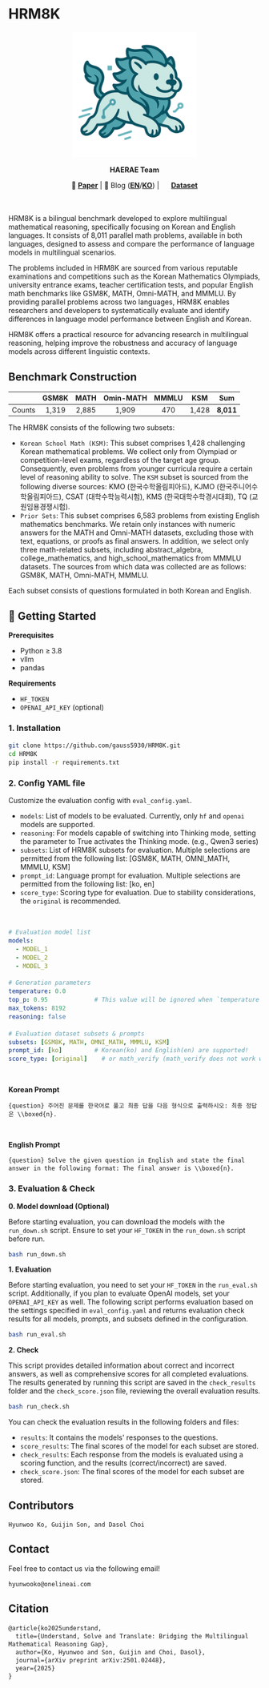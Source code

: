 # HRM8K

<div align="center">
  <img src="assets/HAERAE_logo.png" alt="HAERAE_logo" width="250" height="250">
</div>

<p align="center">
  <b> HAERAE Team</b></a>
</p>

<div align="center">
  📝 <a href="https://arxiv.org/abs/2501.02448"><b>Paper</b></a>  
  |  📃 Blog (<a href="https://www.onelineai.com/blog/korean-reasoning-benchmarks"><b>EN</b></a>/<a href="https://www.onelineai.com/blog/%ED%95%9C%EA%B5%AD%EC%96%B4-%EC%B6%94%EB%A1%A0-%EB%B2%A4%EC%B9%98%EB%A7%88%ED%81%AC-hrm8k-hrmcr"><b>KO</b></a>)  
  |  <img src="https://huggingface.co/front/assets/huggingface_logo-noborder.svg" height="16" width="16" style="vertical-align:middle">  <a href="https://huggingface.co/datasets/HAERAE-HUB/HRM8K"><b>Dataset</b></a> 
</div>
<br>
<br>

HRM8K is a bilingual benchmark developed to explore multilingual mathematical reasoning, specifically focusing on Korean and English languages. 
It consists of 8,011 parallel math problems, available in both languages, designed to assess and compare the performance of language models in multilingual scenarios.

The problems included in HRM8K are sourced from various reputable examinations and competitions such as the Korean Mathematics Olympiads, university entrance exams, teacher certification tests, and popular English math benchmarks like GSM8K, MATH, Omni-MATH, and MMMLU. 
By providing parallel problems across two languages, HRM8K enables researchers and developers to systematically evaluate and identify differences in language model performance between English and Korean.

HRM8K offers a practical resource for advancing research in multilingual reasoning, helping improve the robustness and accuracy of language models across different linguistic contexts.

## Benchmark Construction

||GSM8K|MATH|Omin-MATH|MMMLU|KSM|Sum|
|:---:|:---:|:---:|:---:|:---:|:---:|:---:|
|Counts|1,319|2,885|1,909|470|1,428|**8,011**|

The HRM8K consists of the following two subsets:

- `Korean School Math (KSM)`: This subset comprises 1,428 challenging Korean mathematical problems. We collect only from Olympiad or competition-level exams, regardless of the target age group. Consequently, even problems from younger curricula require a certain level of reasoning ability to solve. The `KSM` subset is sourced from the following diverse sources: KMO (한국수학올림피아드), KJMO (한국주니어수학올림피아드), CSAT (대학수학능력시험), KMS (한국대학수학경시대회), TQ (교원임용경쟁시험).
- `Prior Sets`: This subset comprises 6,583 problems from existing English mathematics benchmarks. We retain only instances with numeric answers for the MATH and Omni-MATH datasets, excluding those with text, equations, or proofs as final answers. In addition, we select only three math-related subsets, including abstract_algebra, college_mathematics, and high_school_mathematics from MMMLU datasets. The sources from which data was collected are as follows: GSM8K, MATH, Omni-MATH, MMMLU.

Each subset consists of questions formulated in both Korean and English.

## 🚀 Getting Started

**Prerequisites**
- Python ≥ 3.8
- vllm
- pandas

**Requirements**
- `HF_TOKEN`
- `OPENAI_API_KEY` (optional)

### 1. Installation

```bash
git clone https://github.com/gauss5930/HRM8K.git
cd HRM8K
pip install -r requirements.txt
```

### 2. Config YAML file

Customize the evaluation config with `eval_config.yaml`.
- `models`: List of models to be evaluated. Currently, only `hf` and `openai` models are supported.
- `reasoning`: For models capable of switching into Thinking mode, setting the parameter to True activates the Thinking mode. (e.g., Qwen3 series)
- `subsets`: List of HRM8K subsets for evaluation. Multiple selections are permitted from the following list: [GSM8K, MATH, OMNI_MATH, MMMLU, KSM]
- `prompt_id`: Language prompt for evaluation. Multiple selections are permitted from the following list: [ko, en]
- `score_type`: Scoring type for evaluation. Due to stability considerations, the `original` is recommended.
<br>

```yaml
# Evaluation model list
models:
  - MODEL_1
  - MODEL_2
  - MODEL_3

# Generation parameters
temperature: 0.0
top_p: 0.95             # This value will be ignored when `temperature` set to 0.0
max_tokens: 8192
reasoning: false

# Evaluation dataset subsets & prompts
subsets: [GSM8K, MATH, OMNI_MATH, MMMLU, KSM]
prompt_id: [ko]         # Korean(ko) and English(en) are supported!
score_type: [original]    # or math_verify (math_verify does not work well on `MMMLU` subset)
```
<br>

**Korean Prompt**
```
{question} 주어진 문제를 한국어로 풀고 최종 답을 다음 형식으로 출력하시오: 최종 정답은 \\boxed{n}.
```
<br>

**English Prompt**
```
{question} Solve the given question in English and state the final answer in the following format: The final answer is \\boxed{n}.
```

### 3. Evaluation & Check

**0. Model download (Optional)**

Before starting evaluation, you can download the models with the `run_down.sh` script.
Ensure to set your `HF_TOKEN` in the `run_down.sh` script before run.

```bash
bash run_down.sh
```

**1. Evaluation**

Before starting evaluation, you need to set your `HF_TOKEN` in the `run_eval.sh` script. 
Additionally, if you plan to evaluate OpenAI models, set your `OPENAI_API_KEY` as well.
The following script performs evaluation based on the settings specified in `eval_config.yaml` and returns evaluation check results for all models, prompts, and subsets defined in the configuration.

```bash
bash run_eval.sh
```

**2. Check**

This script provides detailed information about correct and incorrect answers, as well as comprehensive scores for all completed evaluations. 
The results generated by running this script are saved in the `check_results` folder and the `check_score.json` file, reviewing the overall evaluation results.

```bash
bash run_check.sh
```

You can check the evaluation results in the following folders and files:

- `results`: It contains the models' responses to the questions.
- `score_results`: The final scores of the model for each subset are stored.
- `check_results`: Each response from the models is evaluated using a scoring function, and the results (correct/incorrect) are saved.
- `check_score.json`: The final scores of the model for each subset are stored.

## Contributors
```
Hyunwoo Ko, Guijin Son, and Dasol Choi
```

## Contact

Feel free to contact us via the following email!

```
hyunwooko@onelineai.com
```

## Citation
```
@article{ko2025understand,
  title={Understand, Solve and Translate: Bridging the Multilingual Mathematical Reasoning Gap},
  author={Ko, Hyunwoo and Son, Guijin and Choi, Dasol},
  journal={arXiv preprint arXiv:2501.02448},
  year={2025}
}
```